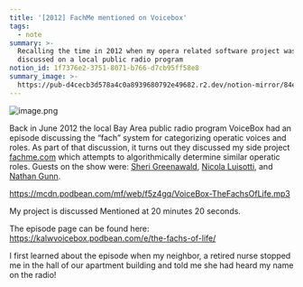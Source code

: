 ```yaml
---
title: '[2012] FachMe mentioned on Voicebox'
tags:
  - note
summary: >-
  Recalling the time in 2012 when my opera related software project was
  discussed on a local public radio program
notion_id: 1f7376e2-3751-8071-b766-d7cb95ff58e8
summary_image: >-
  https://pub-d4cecb3d578a4c0a8939680792e49682.r2.dev/notion-mirror/84ebb48c-616a-4f51-ae9a-991a4e0a7e9b/8bb394e2-f1fa-4ca5-8113-b5f1ba5fb946/image.png
---
```

![image.png](https://pub-d4cecb3d578a4c0a8939680792e49682.r2.dev/notion-mirror/84ebb48c-616a-4f51-ae9a-991a4e0a7e9b/8bb394e2-f1fa-4ca5-8113-b5f1ba5fb946/image.png)

Back in June 2012 the local Bay Area public radio program VoiceBox had an episode discussing the “fach” system for categorizing operatic voices and roles. As part of that discussion, it turns out they discussed my side project [fachme.com](http://fachme.com/) which attempts to algorithmically determine similar operatic roles. Guests on the show were: [Sheri Greenawald](https://en.wikipedia.org/wiki/Sheri_Greenawald), [Nicola Luisotti](https://en.wikipedia.org/wiki/Nicola_Luisotti), and [Nathan Gunn](https://en.wikipedia.org/wiki/Nathan_Gunn).

<https://mcdn.podbean.com/mf/web/f5z4gq/VoiceBox-TheFachsOfLife.mp3>

My project is discussed Mentioned at 20 minutes 20 seconds.

The episode page can be found here: <https://kalwvoicebox.podbean.com/e/the-fachs-of-life/>

I first learned about the episode when my neighbor, a retired nurse stopped me in the hall of our apartment building and told me she had heard my name on the radio!
